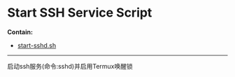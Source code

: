 # Start SSH Service Script  

**Contain:**

- [start-sshd.sh](start-sshd.sh)

***
启动ssh服务(命令:sshd)并启用Termux唤醒锁
